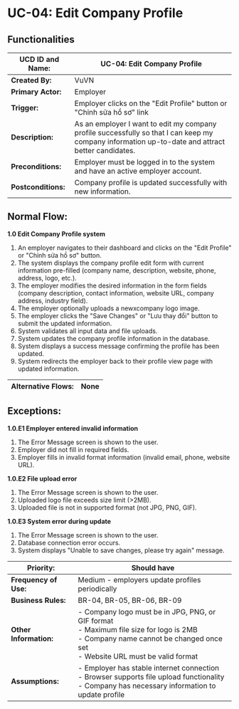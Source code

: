 # UC-04: Edit Company Profile
## Functionalities

| **UCD ID and Name:** | **UC-04: Edit Company Profile** |
|----------------------|----------------------------------|
| **Created By:** | VuVN | **Date Created:** | 30/Sep/2024 |
| **Primary Actor:** | Employer | **Secondary Actors:** | System |
| **Trigger:** | Employer clicks on the "Edit Profile" button or "Chỉnh sửa hồ sơ" link |
| **Description:** | As an employer I want to edit my company profile successfully so that I can keep my company information up-to-date and attract better candidates. |
| **Preconditions:** | Employer must be logged in to the system and have an active employer account. |
| **Postconditions:** | Company profile is updated successfully with new information. |

## **Normal Flow:**

**1.0 Edit Company Profile system**
1. An employer navigates to their dashboard and clicks on the "Edit Profile" or "Chỉnh sửa hồ sơ" button.
2. The system displays the company profile edit form with current information pre-filled (company name, description, website, phone, address, logo, etc.).
3. The employer modifies the desired information in the form fields (company description, contact information, website URL, company address, industry field).
4. The employer optionally uploads a newxcompany logo image.
5. The employer clicks the "Save Changes" or "Lưu thay đổi" button to submit the updated information.
6. System validates all input data and file uploads.
7. System updates the company profile information in the database.
8. System displays a success message confirming the profile has been updated.
9. System redirects the employer back to their profile view page with updated information.

| **Alternative Flows:** | None |
|------------------------|------|

## **Exceptions:**

**1.0.E1 Employer entered invalid information**
1. The Error Message screen is shown to the user.
2. Employer did not fill in required fields.
3. Employer fills in invalid format information (invalid email, phone, website URL).

**1.0.E2 File upload error**
1. The Error Message screen is shown to the user.
2. Uploaded logo file exceeds size limit (>2MB).
3. Uploaded file is not in supported format (not JPG, PNG, GIF).

**1.0.E3 System error during update**
1. The Error Message screen is shown to the user.
2. Database connection error occurs.
3. System displays "Unable to save changes, please try again" message.

| **Priority:** | Should have |
|---------------|-------------|
| **Frequency of Use:** | Medium - employers update profiles periodically |
| **Business Rules:** | BR-04, BR-05, BR-06, BR-09 |
| **Other Information:** | - Company logo must be in JPG, PNG, or GIF format<br>- Maximum file size for logo is 2MB<br>- Company name cannot be changed once set<br>- Website URL must be valid format |
| **Assumptions:** | - Employer has stable internet connection<br>- Browser supports file upload functionality<br>- Company has necessary information to update profile | 
